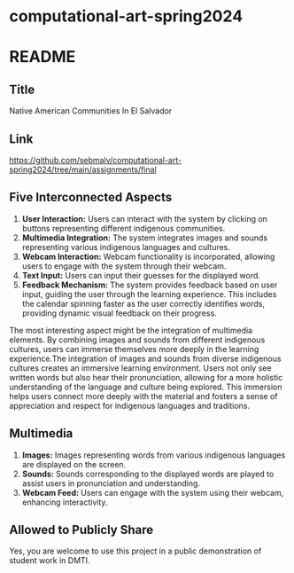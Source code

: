 # computational-art-spring2024
# README

## Title
Native American Communities In El Salvador

## Link
https://github.com/sebmalv/computational-art-spring2024/tree/main/assignments/final

## Five Interconnected Aspects
1. **User Interaction:** Users can interact with the system by clicking on buttons representing different indigenous communities.
2. **Multimedia Integration:** The system integrates images and sounds representing various indigenous languages and cultures.
3. **Webcam Interaction:** Webcam functionality is incorporated, allowing users to engage with the system through their webcam.
4. **Text Input:** Users can input their guesses for the displayed word.
5. **Feedback Mechanism:** The system provides feedback based on user input, guiding the user through the learning experience. This includes the calendar spinning faster as the user correctly identifies words, providing dynamic visual feedback on their progress.

The most interesting aspect might be the integration of multimedia elements. By combining images and sounds from different indigenous cultures, users can immerse themselves more deeply in the learning experience.The integration of images and sounds from diverse indigenous cultures creates an immersive learning environment. Users not only see written words but also hear their pronunciation, allowing for a more holistic understanding of the language and culture being explored. This immersion helps users connect more deeply with the material and fosters a sense of appreciation and respect for indigenous languages and traditions.

## Multimedia
1. **Images:** Images representing words from various indigenous languages are displayed on the screen.
2. **Sounds:** Sounds corresponding to the displayed words are played to assist users in pronunciation and understanding.
3. **Webcam Feed:** Users can engage with the system using their webcam, enhancing interactivity.

## Allowed to Publicly Share
Yes, you are welcome to use this project in a public demonstration of student work in DMTI.
